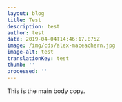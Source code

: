 ```yaml
---
layout: blog
title: Test
description: test
author: test
date: 2019-04-04T14:46:17.875Z
image: /img/cds/alex-maceachern.jpg
image-alt: test
translationKey: test
thumb: ''
processed: ''
---
```

This is the main body copy.
